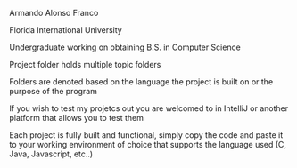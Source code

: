 Armando Alonso Franco 

Florida International University 

Undergraduate working on obtaining B.S. in Computer Science

Project folder holds multiple topic folders

Folders are denoted based on the language the project is built on or the purpose of the program

If you wish to test my projetcs out you are welcomed to in IntelliJ or another platform that allows you to test them

Each project is fully built and functional, simply copy the code and paste it to your working environment of choice that supports the language used (C, Java, Javascript, etc..)
